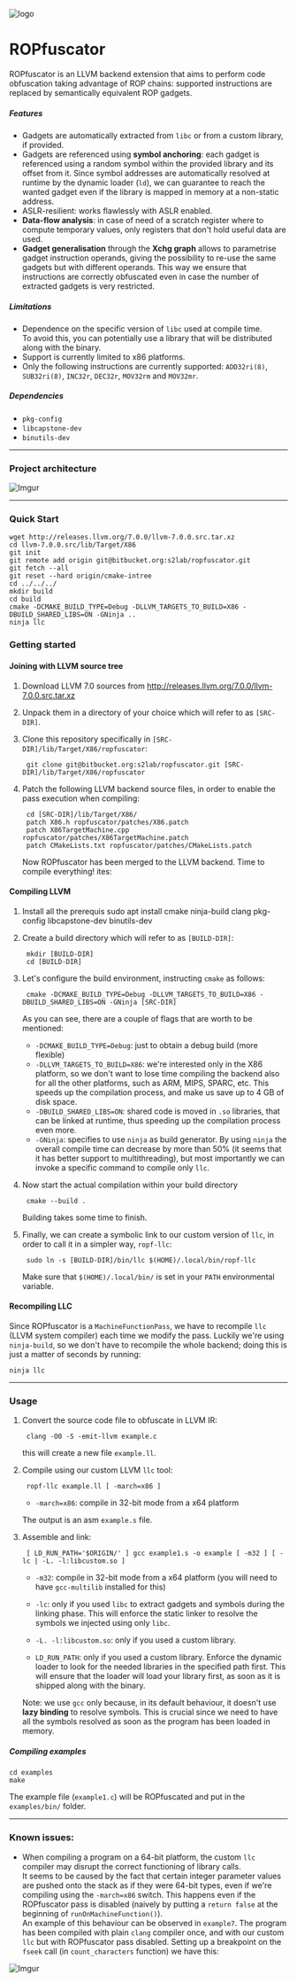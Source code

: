 ![logo](https://i.imgur.com/dSAJ2VG.png)
# ROPfuscator
ROPfuscator is an LLVM backend extension that aims to perform code obfuscation taking advantage of ROP chains: supported instructions are replaced by semantically equivalent ROP gadgets.

##### Features
- Gadgets are automatically extracted from `libc` or from a custom library, if provided.
- Gadgets are referenced using **symbol anchoring**: each gadget is referenced using a random symbol within the provided library and its offset from it. Since symbol addresses are automatically resolved at runtime by the dynamic loader (`ld`), we can guarantee to reach the wanted gadget even if the library is mapped in memory at a non-static address.
- ASLR-resilient: works flawlessly with ASLR enabled.
- **Data-flow analysis**: in case of need of a scratch register where to compute temporary values, only registers that don't hold useful data are used. 
- **Gadget generalisation** through the **Xchg graph** allows to parametrise gadget instruction operands, giving the possibility to re-use the same gadgets but with different operands. This way we ensure that instructions are correctly obfuscated even in case the number of extracted gadgets is very restricted.

##### Limitations
- Dependence on the specific version of `libc` used at compile time.  
    To avoid this, you can potentially use a library that will be distributed along with the binary.
- Support is currently limited to x86 platforms.
- Only the following instructions are currently supported: `ADD32ri(8)`, `SUB32ri(8)`, `INC32r`, `DEC32r`, `MOV32rm` and `MOV32mr`.

##### Dependencies
- `pkg-config`
- `libcapstone-dev`
- `binutils-dev`

-------
### Project architecture


![Imgur](https://i.imgur.com/ipResnS.png)

-------
### Quick Start

    wget http://releases.llvm.org/7.0.0/llvm-7.0.0.src.tar.xz
    cd llvm-7.0.0.src/lib/Target/X86
    git init
    git remote add origin git@bitbucket.org:s2lab/ropfuscator.git
    git fetch --all
    git reset --hard origin/cmake-intree
    cd ../../../
    mkdir build
    cd build
    cmake -DCMAKE_BUILD_TYPE=Debug -DLLVM_TARGETS_TO_BUILD=X86 -DBUILD_SHARED_LIBS=ON -GNinja ..
    ninja llc

### Getting started
#### Joining with LLVM source tree
1. Download LLVM 7.0 sources from http://releases.llvm.org/7.0.0/llvm-7.0.0.src.tar.xz
2. Unpack them in a directory of your choice which will refer to as `[SRC-DIR]`. 
3. Clone this repository specifically in `[SRC-DIR]/lib/Target/X86/ropfuscator`:

        git clone git@bitbucket.org:s2lab/ropfuscator.git [SRC-DIR]/lib/Target/X86/ropfuscator


4. Patch the following LLVM backend source files, in order to enable the pass execution when compiling:

        cd [SRC-DIR]/lib/Target/X86/
        patch X86.h ropfuscator/patches/X86.patch
        patch X86TargetMachine.cpp ropfuscator/patches/X86TargetMachine.patch
        patch CMakeLists.txt ropfuscator/patches/CMakeLists.patch


    Now ROPfuscator has been merged to the LLVM backend. Time to compile everything!
ites:

#### Compiling LLVM

1. Install all the prerequis
        sudo apt install cmake ninja-build clang pkg-config libcapstone-dev binutils-dev

3. Create a build directory which will refer to as `[BUILD-DIR]`:

        mkdir [BUILD-DIR]
        cd [BUILD-DIR]

4. Let's configure the build environment, instructing `cmake` as follows:

        cmake -DCMAKE_BUILD_TYPE=Debug -DLLVM_TARGETS_TO_BUILD=X86 -DBUILD_SHARED_LIBS=ON -GNinja [SRC-DIR] 

    As you can see, there are a couple of flags that are worth to be mentioned:

    - `-DCMAKE_BUILD_TYPE=Debug`: just to obtain a debug build (more flexible)
    - `-DLLVM_TARGETS_TO_BUILD=X86`: we're interested only in the X86 platform, so we don't want to lose time compiling the backend also for all the other platforms, such as ARM, MIPS, SPARC, etc. This speeds up the compilation process, and make us save up to 4 GB of disk space.
    - `-DBUILD_SHARED_LIBS=ON`: shared code is moved in `.so` libraries, that can be linked at runtime, thus speeding up the compilation process even more.
    - `-GNinja`: specifies to use `ninja` as build generator. By using `ninja` the overall compile time can decrease by more than 50% (it seems that it has better support to multithreading), but most importantly we can invoke a specific command to compile only `llc`.
    
5. Now start the actual compilation within your build directory

        cmake --build .

    Building takes some time to finish. 

6. Finally, we can create a symbolic link to our custom version of `llc`, in order to call it in a simpler way, `ropf-llc`:

        sudo ln -s [BUILD-DIR]/bin/llc $(HOME)/.local/bin/ropf-llc

    Make sure that `$(HOME)/.local/bin/` is set in your `PATH` environmental variable.

#### Recompiling LLC 
Since ROPfuscator is a `MachineFunctionPass`, we have to recompile `llc` (LLVM system compiler) each time we modify the pass. 
Luckily we're using `ninja-build`, so we don't have to recompile the whole backend; doing this is just a matter of seconds by running:

    ninja llc

----------

### Usage
1. Convert the source code file to obfuscate in LLVM IR:

        clang -O0 -S -emit-llvm example.c

    this will create a new file `example.ll`.

2. Compile using our custom LLVM `llc` tool:

        ropf-llc example.ll [ -march=x86 ]

    - `-march=x86`: compile in 32-bit mode from a x64 platform  


    The output is an asm `example.s` file.

3. Assemble and link:

        [ LD_RUN_PATH='$ORIGIN/' ] gcc example1.s -o example [ -m32 ] [ -lc | -L. -l:libcustom.so ]


    - `-m32`: compile in 32-bit mode from a x64 platform (you will need to have `gcc-multilib` installed for this)

    - `-lc`: only if you used `libc` to extract gadgets and symbols during the linking phase. This will enforce the static linker to resolve the symbols we injected using only `libc`.

    - `-L. -l:libcustom.so`: only if you used a custom library. 
    - `LD_RUN_PATH`: only if you used a custom library. Enforce the dynamic loader to look for the needed libraries in the specified path first. This will ensure that the loader will load your library first, as soon as it is shipped along with the binary.

    Note: we use `gcc` only because, in its default behaviour, it doesn't use **lazy binding** to resolve symbols. This is crucial since we need to have all the symbols resolved as soon as the program has been loaded in memory.

##### Compiling examples

    cd examples
    make

The example file (`example1.c`) will be ROPfuscated and put in the `examples/bin/` folder.

----------

### Known issues:
- When compiling a program on a 64-bit platform, the custom `llc` compiler may disrupt the correct functioning of library calls.   
It seems to be caused by the fact that certain integer parameter values are pushed onto the stack as if they were 64-bit types, even if we're compiling using the `-march=x86` switch.
This happens even if the ROPfuscator pass is disabled (naively by putting a `return false` at the beginning of `runOnMachineFunction()`).  
    An example of this behaviour can be observed in `example7`.
The program has been compiled with plain `clang` compiler once, and with our custom `llc` but with ROPfuscator pass disabled.
Setting up a breakpoint on the `fseek` call (in `count_characters` function) we have this:

![Imgur](https://i.imgur.com/qmW6LPj.png)



